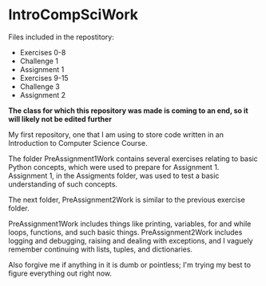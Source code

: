 # IntroCompSciWork

Files included in the repostitory:
* Exercises 0-8
* Challenge 1
* Assignment 1
* Exercises 9-15
* Challenge 3
* Assignment 2

**The class for which this repository was made is coming to an end, so it will likely not be edited further**

My first repository, one that I am using to store code written in an Introduction to Computer Science Course.

The folder PreAssignment1Work contains several exercises relating to basic Python concepts, which were used to prepare for Assignment 1. Assignment 1, in the Assigments folder, was used to test a basic understanding of such concepts. 

The next folder, PreAssignment2Work is similar to the previous exercise folder.

PreAssignment1Work includes things like printing, variables, for and while loops, functions, and such basic things. PreAssignment2Work includes logging and debugging, raising and dealing with exceptions, and I vaguely remember continuing with lists, tuples, and dictionaries.

Also forgive me if anything in it is dumb or pointless; I'm trying my best to figure everything out right now. 
